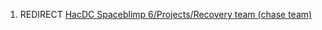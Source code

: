 1.  REDIRECT [HacDC Spaceblimp 6/Projects/Recovery team (chase
    team)](HacDC_Spaceblimp_6/Projects/Recovery_team_(chase_team))
